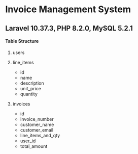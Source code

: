 # Invoice Management System 

## Laravel 10.37.3, PHP 8.2.0, MySQL 5.2.1

#### Table Structure
1. users

2. line_items
	- id
    - name
    - description
    - unit_price
    - quantity
   
3. invoices
    - id
    - invoice_number
    - customer_name
    - customer_email
    - line_items_and_qty
    - user_id
    - total_amount
 